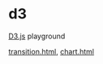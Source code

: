 d3
==

[D3.js](http://d3js.org/) playground

[transition.html](http://htmlpreview.github.io/?https://github.com/marioosh-net/d3/blob/master/transition.html), 
[chart.html](http://htmlpreview.github.io/?https://github.com/marioosh-net/d3/blob/master/chart.html)
